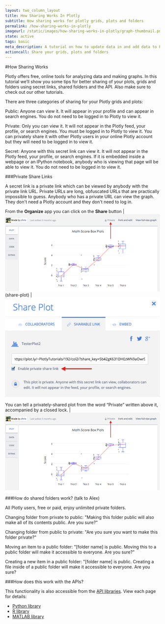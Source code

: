 ```yaml
---
layout: two_column_layout
title: How Sharing Works In Plotly
subtitle: How sharing works for plotly grids, plots and folders
permalink: /how-sharing-works-in-plotly
imageurl: /static/images/how-sharing-works-in-plotly/graph-thumbnail.png
state: active
tags: basic
meta_description: A tutorial on how to update data in and add data to Plotly graphs. Plotly is the easiest way to graph and share your data. 
actioncall: Share your grids, plots and folders
---
```


#How Sharing Works

Plotly offers free, online tools for analyzing data and making graphs. In this tutorial we’ll show you some tips for better sharing of your plots, grids and folders using secret links, shared folders and the API. Also make sure to check out our other tutorials.

There are three categories of sharing for your Plotly grids and plots:

Public: Anyone can view it. It will appear in your profile and can appear in search engines. You do not need to be logged in to Plotly to view it.

Private: Only you can view it. It will not appear in the Plotly feed, your profile, or search engines. You must be logged in to Plotly to view it. You can privately share it with other Plotly users in your online Plotly account but they will need to be logged in to view it.

Secret: Anyone with this secret link can view it. It will not appear in the Plotly feed, your profile, or search engines. If it is embedded inside a webpage or an IPython notebook, anybody who is viewing that page will be able to view it. You do not need to be logged in to view it.

###Private Share Links

A secret link is a private link which can be viewed by anybody with the private link URL. Private URLs are long, obfuscated URLs that are practically impossible to guess. Anybody who has a private URL can view the graph. They don't need a Plotly account and they don't need to log in. 

From the **Organize** app you can click on the **Share** button  | ![Shared plot](/static/images/how-sharing-works-in-plotly/shared-plot.png) (share-plot) | ![Private share link](/static/images/how-sharing-works-in-plotly/private-share-link.png)

You can tell a privately-shared plot from the word “Private” written above it, accompanied by a closed lock.  | ![Shared plot](/static/images/how-sharing-works-in-plotly/shared-plot.png)

###How do shared folders work? (talk to Alex)

All Plotly users, free or paid, enjoy unlimited private folders.

Changing folder from private to public: "Making this folder public will also make all of its contents public. Are you sure?"

Changing folder from public to private: "Are you sure you want to make this folder private?"

Moving an item to a public folder: "[folder name] is public. Moving this to a public folder will make it accessible to everyone. Are you sure?"

Creating a new item in a public folder: "[folder name] is public. Creating a file inside of a public folder will make it accessible to everyone. Are you sure?

###How does this work with the APIs?

 This functionality is also accessible from the [API libraries](https://plot.ly/api). View each page for details:
- [Python library](https://plot.ly/python/privacy)
- [R library](https://plot.ly/r/privacy)
- [MATLAB library](https://plot.ly/matlab/privacy)
